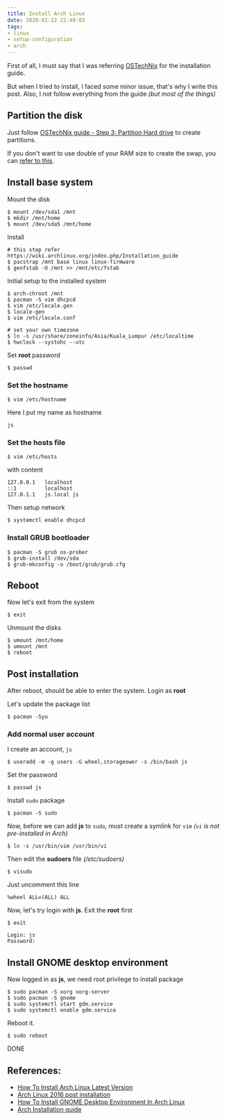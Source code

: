 ```yaml
---
title: Install Arch Linux
date: 2020-01-22 22:49:03
tags:
- linux
- setup-configuration
- arch
---
```


First of all, I must say that I was referring [OSTechNix](https://www.ostechnix.com/) for the installation guide.

But when I tried to install, I faced some minor issue, that's why I write this post.
Also, I not follow everything from the guide _(but most of the things)_

## Partition the disk

Just follow [OSTechNix guide - Step 3: Partition Hard drive](https://www.ostechnix.com/install-arch-linux-latest-version/) to create partitions.

If you don't want to use double of your RAM size to create the swap, you can [refer to this](https://help.ubuntu.com/community/SwapFaq).

## Install base system

Mount the disk

```
$ mount /dev/sda1 /mnt
$ mkdir /mnt/home
$ mount /dev/sda5 /mnt/home
```

Install

```
# this step refer https://wiki.archlinux.org/index.php/Installation_guide
$ pacstrap /mnt base linux linux-firmware
$ genfstab -U /mnt >> /mnt/etc/fstab
```

Initial setup to the installed system

```
$ arch-chroot /mnt
$ pacman -S vim dhcpcd
$ vim /etc/locale.gen
$ locale-gen
$ vim /etc/locale.conf

# set your own timezone
$ ln -s /usr/share/zoneinfo/Asia/Kuala_Lumpur /etc/localtime
$ hwclock --systohc --utc
```

Set **root** password

```
$ passwd
```

### Set the hostname

```
$ vim /etc/hostname
```

Here I put my name as hostname

```
js
```

### Set the hosts file

```
$ vim /etc/hosts
```

with content

```
127.0.0.1   localhost
::1         localhost
127.0.1.1   js.local js
```

Then setup network

```
$ systemctl enable dhcpcd
```

### Install GRUB bootloader

```
$ pacman -S grub os-prober
$ grub-install /dev/sda
$ grub-mkconfig -o /boot/grub/grub.cfg
```

## Reboot

Now let's exit from the system

```
$ exit
```

Unmount the disks

```
$ umount /mnt/home
$ umount /mnt
$ reboot
```

## Post installation

After reboot, should be able to enter the system. Login as **root**

Let's update the package list

```
$ pacman -Syu
```

### Add normal user account

I create an account, `js`

```
$ useradd -m -g users -G wheel,storageower -s /bin/bash js
```

Set the password

```
$ passwd js
```

Install `sudo` package

```
$ pacman -S sudo
```

Now, before we can add **js** to `sudo`, must create a symlink for `vim` _(`vi` is not pre-installed in Arch)_

```
$ ln -s /usr/bin/vim /usr/bin/vi
```

Then edit the **sudoers** file _(/etc/sudoers)_

```
$ visudo
```

Just uncomment this line

```
%wheel ALL=(ALL) ALL
```

Now, let's try login with **js**. Exit the **root** first

```
$ exit

Login: js
Password: 
```

## Install GNOME desktop environment

Now logged in as **js**, we need root privilege to install package

```
$ sudo pacman -S xorg xorg-server
$ sudo pacman -S gnome
$ sudo systemctl start gdm.service
$ sudo systemctl enable gdm.service
```

Reboot it.

```
$ sudo reboot
```

DONE

## References:

- [How To Install Arch Linux Latest Version](https://www.ostechnix.com/install-arch-linux-latest-version/)
- [Arch Linux 2016 post installation](https://www.ostechnix.com/arch-linux-2016-post-installation/)
- [How To Install GNOME Desktop Environment In Arch Linux](https://www.ostechnix.com/how-to-install-gnome-desktop-environment-in-arch-linux/)
- [Arch Installation guide](https://wiki.archlinux.org/index.php/Installation_guide)
